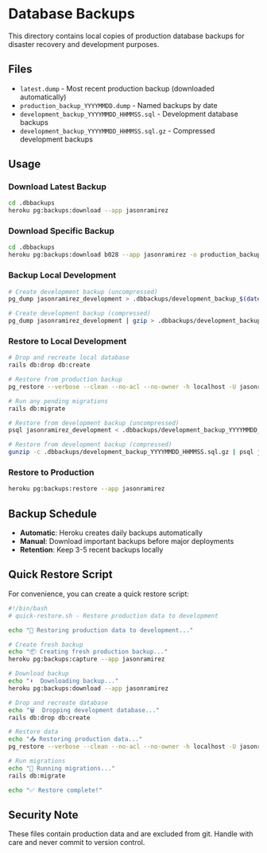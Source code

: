 # Database Backups

This directory contains local copies of production database backups for disaster recovery and development purposes.

## Files

- `latest.dump` - Most recent production backup (downloaded automatically)
- `production_backup_YYYYMMDD.dump` - Named backups by date
- `development_backup_YYYYMMDD_HHMMSS.sql` - Development database backups
- `development_backup_YYYYMMDD_HHMMSS.sql.gz` - Compressed development backups

## Usage

### Download Latest Backup

```bash
cd .dbbackups
heroku pg:backups:download --app jasonramirez
```

### Download Specific Backup

```bash
cd .dbbackups
heroku pg:backups:download b028 --app jasonramirez -o production_backup_20250912.dump
```

### Backup Local Development

```bash
# Create development backup (uncompressed)
pg_dump jasonramirez_development > .dbbackups/development_backup_$(date +%Y%m%d_%H%M%S).sql

# Create development backup (compressed)
pg_dump jasonramirez_development | gzip > .dbbackups/development_backup_$(date +%Y%m%d_%H%M%S).sql.gz
```

### Restore to Local Development

```bash
# Drop and recreate local database
rails db:drop db:create

# Restore from production backup
pg_restore --verbose --clean --no-acl --no-owner -h localhost -U jasonramirez -d jasonramirez_development latest.dump

# Run any pending migrations
rails db:migrate

# Restore from development backup (uncompressed)
psql jasonramirez_development < .dbbackups/development_backup_YYYYMMDD_HHMMSS.sql

# Restore from development backup (compressed)
gunzip -c .dbbackups/development_backup_YYYYMMDD_HHMMSS.sql.gz | psql jasonramirez_development
```

### Restore to Production

```bash
heroku pg:backups:restore --app jasonramirez
```

## Backup Schedule

- **Automatic**: Heroku creates daily backups automatically
- **Manual**: Download important backups before major deployments
- **Retention**: Keep 3-5 recent backups locally

## Quick Restore Script

For convenience, you can create a quick restore script:

```bash
#!/bin/bash
# quick-restore.sh - Restore production data to development

echo "🔄 Restoring production data to development..."

# Create fresh backup
echo "📦 Creating fresh production backup..."
heroku pg:backups:capture --app jasonramirez

# Download backup
echo "⬇️  Downloading backup..."
heroku pg:backups:download --app jasonramirez

# Drop and recreate database
echo "🗑️  Dropping development database..."
rails db:drop db:create

# Restore data
echo "📥 Restoring production data..."
pg_restore --verbose --clean --no-acl --no-owner -h localhost -U jasonramirez -d jasonramirez_development latest.dump

# Run migrations
echo "🔄 Running migrations..."
rails db:migrate

echo "✅ Restore complete!"
```

## Security Note

These files contain production data and are excluded from git. Handle with care and never commit to version control.
